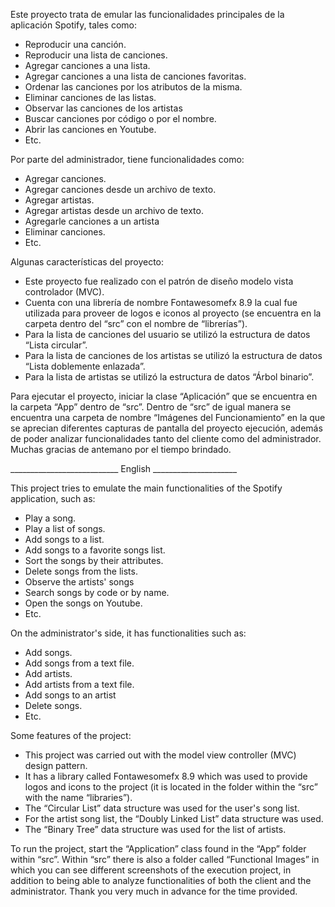 Este proyecto trata de emular las funcionalidades principales de la aplicación Spotify, tales como:
-	Reproducir una canción.
-	Reproducir una lista de canciones.
-	Agregar canciones a una lista.
-	Agregar canciones a una lista de canciones favoritas.
-	Ordenar las canciones por los atributos de la misma.
-	Eliminar canciones de las listas.
-	Observar las canciones de los artistas
-	Buscar canciones por código o por el nombre.
-	Abrir las canciones en Youtube.
-	Etc.

Por parte del administrador, tiene funcionalidades como:
-	Agregar canciones.
-	Agregar canciones desde un archivo de texto.
-	Agregar artistas.
-	Agregar artistas desde un archivo de texto.
-	Agregarle canciones a un artista
-	Eliminar canciones.
-	Etc.

Algunas características del proyecto:
-	Este proyecto fue realizado con el patrón de diseño modelo vista controlador (MVC). 
-	Cuenta con una librería de nombre Fontawesomefx 8.9 la cual fue utilizada para proveer de logos e iconos al proyecto (se encuentra en la carpeta dentro del “src” con el nombre de “librerías”).
-	Para la lista de canciones del usuario se utilizó la estructura de datos “Lista circular”.
-	Para la lista de canciones de los artistas se utilizó la estructura de datos “Lista doblemente enlazada”.
-	Para la lista de artistas se utilizó la estructura de datos “Árbol binario”.


Para ejecutar el proyecto, iniciar la clase “Aplicación” que se encuentra en la carpeta “App” dentro de “src”. Dentro de “src” de igual manera se encuentra una carpeta de nombre “Imágenes del Funcionamiento” en la que se aprecian diferentes capturas de pantalla del proyecto ejecución, además de poder analizar funcionalidades tanto del cliente como del administrador. Muchas gracias de antemano por el tiempo brindado.

___________________________ English _____________________

This project tries to emulate the main functionalities of the Spotify application, such as:
- Play a song.
- Play a list of songs.
- Add songs to a list.
- Add songs to a favorite songs list.
- Sort the songs by their attributes.
- Delete songs from the lists.
- Observe the artists' songs
- Search songs by code or by name.
- Open the songs on Youtube.
-	Etc.

On the administrator's side, it has functionalities such as:
- Add songs.
- Add songs from a text file.
- Add artists.
- Add artists from a text file.
- Add songs to an artist
- Delete songs.
-	Etc.

Some features of the project:
- This project was carried out with the model view controller (MVC) design pattern.
- It has a library called Fontawesomefx 8.9 which was used to provide logos and icons to the project (it is located in the folder within the “src” with the name “libraries”).
- The “Circular List” data structure was used for the user's song list.
- For the artist song list, the “Doubly Linked List” data structure was used.
- The “Binary Tree” data structure was used for the list of artists.

To run the project, start the “Application” class found in the “App” folder within “src”. Within “src” there is also a folder called “Functional Images” in which you can see different screenshots of the execution project, in addition to being able to analyze functionalities of both the client and the administrator. Thank you very much in advance for the time provided.
